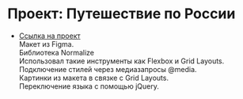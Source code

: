 # Проект: Путешествие по России
 
 * [Ссылка на проект](https://renatibragimov1987.github.io/russian-travel/index.html)  
 Макет из Figma.  
 Библиотека Normalize  
 Использовал такие инструменты как Flexbox и Grid Layouts.  
 Подключение стилей через медиазапросы @media.  
 Картинки из макета в связке с Grid Layouts.  
 Переключение языка с помощью jQuery.
